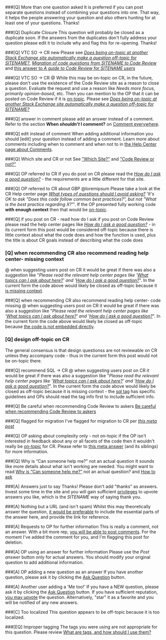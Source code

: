 ###[Q] More than one question asked
It is preferred if you can post separate questions instead of combining your questions into one. That way, it helps the people answering your question and also others hunting for at least one of your questions. Thanks!

###[Q] Duplicate Closure
This question will probably be closed as a duplicate soon. If the answers from the duplicates don't fully address your question please edit it to include why and flag this for re-opening. Thanks!

###[Q] VTC SO -> CR new
Please see [_Does being on-topic at another Stack Exchange site automatically make a question off-topic for $SITENAME$?_](https://meta.stackoverflow.com/q/287400/1575353), [_Migration of code questions from $SITENAME$ to Code Review_](https://meta.stackoverflow.com/q/266749/1575353) and [this answer to _A guide to Code Review for $SITENAME$ users_](https://codereview.meta.stackexchange.com/a/5778/120114)

###[Q] VTC SO -> CR
@ While this may be on-topic on CR, in the future, please don't use the existence of the Code Review site as a reason to close a question. Evaluate the request and use a reason like *Needs more focus*, *primarily opinion-based*, etc. Then you can mention to the OP that it can be posted on Code Review if it is [on-topic](https://codereview.stackexchange.com/help/on-topic). Please see [_Does being on-topic at another Stack Exchange site automatically make a question off-topic for $SITENAME$?_](https://meta.stackoverflow.com/q/287400/1575353)

###[Q] answer in comment
please add an answer instead of a comment. Refer to the section **When _shouldn't_ I comment?** on [Comment everywhere](https://$SITEURL$/help/privileges/comment).

###[Q] edit instead of comment
When adding additional information you should [edit] your question instead of adding a comment. Learn more about comments including when to comment and when not to in [the Help Center page about Comments](//$SITEURL$/help/privileges/comment).

###[Q] Which site and CR or not
See ["Which Site?"](https://meta.stackexchange.com/a/129632/341145) and ["Code Review or not?"](https://codereview.meta.stackexchange.com/a/5778/120114)

###[Q] OP referred to CR
If you do post on CR please read the [_How do I ask a good question?_](https://codereview.stackexchange.com/help/how-to-ask) - the requirements are a little different for that site.

###[Q] OP referred to CR about GBP
@loremipsum Please take a look at the CR Help center page [_What types of questions should I avoid asking?_](https://codereview.stackexchange.com/help/dont-ask) '_It's OK to ask "Does this code follow common best practices?", but not "What is the best practice regarding X?"_'. If the OP presented fully working code **with enough context** then that would be [on-topic](https://codereview.stackexchange.com/help/on-topic).

###[Q] if you post on CR - read how do I ask
if you post on Code Review please read the help center pages like [_How do I ask a good question?_](https://codereview.stackexchange.com/help/how-to-ask) - in its current form this post would be considered off-topic because there is little context about what the code does and how the function is used, plus the title is about CR goals instead of describing what the code does

### [Q] when recommending CR also recommend reading help center- missing context
@ when suggesting users post on CR it would be great if there was also a suggestion like "_Please read the relevant help center pages like '[What topics can I ask about here?](https://codereview.stackexchange.com/help/on-topic)' and  '[How do I ask a good question?](https://codereview.stackexchange.com/help/how-to-ask)_". In the current form the code above would likely be closed as off-topic because it [is missing context](https://codereview.meta.stackexchange.com/questions/3649/my-question-was-closed-as-being-off-topic-what-are-my-options/3652#3652).

###[Q] when recommending CR also recommend reading help center- code missing
@ when suggesting users post on CR it would be great if there was also a suggestion like "_Please read the relevant help center pages like '[What topics can I ask about here?](https://codereview.stackexchange.com/help/on-topic)' and  '[How do I ask a good question?](https://codereview.stackexchange.com/help/how-to-ask)_". In the current form the code above would likely be closed as off-topic because [the code is not embedded directly](https://codereview.meta.stackexchange.com/questions/3649/my-question-was-closed-as-being-off-topic-what-are-my-options/3653#3653).

### [Q] design off-topic on CR
The general consensus is that design questionss are not reviewable on CR unless they accompany code - thus in the current form this post would not be on-topic there.

###[Q] recommend SQL -> CR
@ when suggesting users post on CR it would be great if there was also a suggestion like "_Please read the relevant help center pages like '[What topics can I ask about here?](https://codereview.stackexchange.com/help/on-topic)' and  '[How do I ask a good question?](https://codereview.stackexchange.com/help/how-to-ask)_". In the current form the code above would likely be closed as off-topic because it is missing context - the [sql tag](https://codereview.stackexchange.com/tags/sql/info) has specific guidelines and OPs should read the tag info first to include sufficient info.

###[Q] Be careful when recommending Code Review to askers
[Be careful when recommending Code Review to askers](https://meta.stackoverflow.com/q/253975/1575353)

###[Q] flagged for migration
I've flagged for migration to CR per [_this meta post_](https://meta.stackoverflow.com/q/266749/1575353)

###[Q] OP asking about complexity only - not on-topic
if the OP isn't interested in feedback about any or all facets of the code then it wouldn't really be [on-topic](https://codereview.stackexchange.com/help/on-topic) for CR. Please refer to [this meta answer](https://codereview.meta.stackexchange.com/a/8374/120114) (and its siblings) for more information.

###[Q] Why is “Can someone help me?" not an actual question
It sounds like more details about what isn't working are needed. You might want to read [Why is “Can someone help me?”](https://meta.stackoverflow.com/a/284237/1575353) not an actual question? and [How to ask](http://$SITEURL$/help/how-to-ask)

###[A] Answers just to say Thanks!
Please don't add "thanks" as answers. Invest some time in the site and you will gain sufficient [privileges](//$SITEURL$/privileges) to upvote answers you like, which is the $SITENAME$ way of saying thank you.

###[A] Nothing but a URL (and isn't spam)
Whilst this may theoretically answer the question, [it would be preferable](//meta.stackoverflow.com/q/8259) to include the essential parts of the answer here, and provide the link for reference.

###[A] Requests to OP for further information
This is really a comment, not an answer. With a bit more rep, [you will be able to post comments](//$SITEURL$/privileges/comment). For the moment I've added the comment for you, and I'm flagging this post for deletion.

###[A] OP using an answer for further information
Please use the *Post answer* button only for actual answers. You should modify your original question to add additional information.

###[A] OP adding a new question as an answer
If you have another question, please ask it by clicking the [Ask Question](//$SITEURL$/questions/ask) button.

###[A] Another user adding a 'Me too!'
If you have a NEW question, please ask it by clicking the [Ask Question](//$SITEURL$/questions/ask) button. If you have sufficient reputation, [you may upvote](//$SITEURL$/privileges/vote-up) the question. Alternatively, "star" it as a favorite and you will be notified of any new answers.

###[C] Too localized
This question appears to be off-topic because it is too localized.

###[EQ] Improper tagging
The tags you were using are not appropriate for this question. Please review [What are tags, and how should I use them?](//$SITEURL$/help/tagging)

